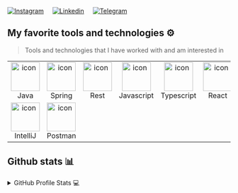 [![Instagram](https://img.shields.io/badge/Instagram-%23E4405F.svg?style=for-the-badge&logo=Instagram&logoColor=white)](https://www.instagram.com/robertglapinski/)&nbsp;&nbsp;&nbsp;&nbsp;
[![Linkedin](https://img.shields.io/badge/Linkedin-%231DA1F2.svg?style=for-the-badge&logo=Linkedin&logoColor=white)](https://www.linkedin.com/in/robert-glapinski/)&nbsp;&nbsp;&nbsp;&nbsp;
[![Telegram](https://img.shields.io/badge/telegram-2CA5E0?style=for-the-badge&logo=telegram&logoColor=white)](https://t.me/h1r0ku)&nbsp;&nbsp;&nbsp;&nbsp;&nbsp;

## My favorite tools and technologies ⚙️

> Tools and technologies that I have worked with and am interested in

<table>
  <tr>
    <td align="center" width="96">
        <img src="https://techstack-generator.vercel.app/java-icon.svg" alt="icon" width="65" height="65" />
      <br>Java
    </td>
    <td align="center" width="96">
        <img src="https://skillicons.dev/icons?i=spring" alt="icon" width="65" height="65" />
      <br>Spring
    </td>
    <td align="center" width="96">
      <a href="#macropower-tech">
        <img src="https://techstack-generator.vercel.app/restapi-icon.svg" alt="icon" width="65" height="65" />
      </a>
      <br>Rest
    </td>
    <td align="center" width="96">
        <img src="https://techstack-generator.vercel.app/js-icon.svg" alt="icon" width="65" height="65" />
      <br>Javascript
    </td>
    <td align="center" width="96">
        <img src="https://techstack-generator.vercel.app/ts-icon.svg" alt="icon" width="65" height="65" />
      <br>Typescript
    </td>
    <td align="center" width="96">
        <img src="https://techstack-generator.vercel.app/react-icon.svg" alt="icon" width="65" height="65" />
      <br>React
    </td>
    <td align="center" width="96">
        <img src="https://techstack-generator.vercel.app/docker-icon.svg" alt="icon" width="65" height="65" />
      <br>Docker
    </td>
    <td align="center" width="96">
        <img src="https://skillicons.dev/icons?i=postgres" alt="icon" width="65" height="65" />
      <br>Postgres
    </td>
    <td align="center" width="96">
        <img src="https://techstack-generator.vercel.app/github-icon.svg" alt="icon" width="65" height="65" />
      <br>Github
    </td>
  </tr>
  <tr>
    <td align="center" width="96">
      <img src="https://skillicons.dev/icons?i=idea" alt="icon" width="65" height="65" />
      <br>IntelliJ
    </td>
    <td align="center" width="96">
      <img src="https://skillicons.dev/icons?i=postman" alt="icon" width="65" height="65" />
      <br>Postman
    </td>
  </tr>
</table>

## Github stats 📊 

<details> 
  <summary>GitHub Profile Stats 💻</summary>
  <br/>
    <a href="https://github.com/h1r0kuu"><img alt="h1r0kuu's Github Stats" src="https://github-readme-stats.vercel.app/api?  username=h1r0kuu&show_icons=true&count_private=true&theme=react&hide_border=false&bg_color=0D1117" /></a>
  <a href="https://github.com/h1r0kuu"><img alt="h1r0kuu's Top Languages" src="https://github-readme-stats.vercel.app/api/top-langs/?username=h1r0kuu&langs_count=8&count_private=true&layout=compact&theme=react&hide_border=false&bg_color=0D1117" /></a>
  <br/>
</details>
